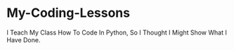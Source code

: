 # My-Coding-Lessons
I Teach My Class How To Code In Python, So I Thought I Might Show What I Have Done.
